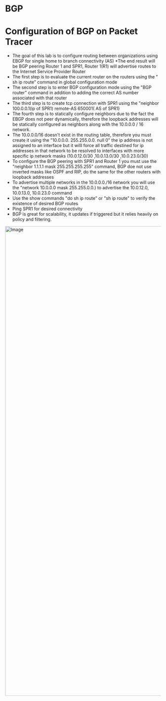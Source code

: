 # BGP
# Configuration of BGP on Packet Tracer
* The goal of this lab is to configure routing between organizations using EBGP for single home to branch connectivity (AS)
*The end result will be BGP peering Router 1 and SPR1, Router 1(R1) will advertise routes to the Internet Service Provider Router
* The first step is to evaluate the current router on the routers using the " sh ip route" command in global configuration mode 
* The second step is to enter BGP configuration mode using the "BGP router" command in addition to adding the correct AS number associated with that router
* The third step is to create tcp connection with SPR1 using the "neighbor 100.0.0.1(ip of SPR1) remote-AS 650001( AS of SPR1)
* The fourth step is to statically configure neighbors due to the fact the EBGP does not peer dynamically, therefore the loopback addresses will be statically configured as neighbors along with     the 10.0.0.0 / 16 network.
* The 10.0.0.0/16 doesn't exist in the routing table, therefore you must create it using the "10.0.0.0. 255.255.0.0. null 0" the ip address is not assigned to an interface but it willl force all    traffic destined for ip addresses in that network to be resolved to interfaces with more specific ip network masks (10.0.12.0/30 ,10.0.13.0/30 ,10.0.23.0/30)
* To configure the BGP peering with SPR1 and Router 1 you must use the "neighbor 1.1.1.1 mask 255.255.255.255" command, BGP doe not use inverted masks like OSPF and RIP, do the same for the other routers with loopback addresses
* To advertise multiple networks in the 10.0.0.0./16 network you will use the "network 10.0.0.0 mask 255.255.0.0.) to advertise the 10.0.12.0, 10.0.13.0, 10.0.23.0 command
* Use the show commands "do sh ip route" or "sh ip route" to verify the existence of desired BGP routes 
* Ping SPR1 for desired connectivity 
* BGP is great for scalability, it updates if triggered but it relies heavily on policy and filtering. 

<img width="1512" alt="Image" src="https://github.com/user-attachments/assets/2d1cf3f1-0aca-44ca-899b-0c4ddd6bd90f" />

